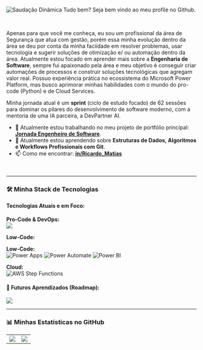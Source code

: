 ### 
![Saudação Dinâmica](https://awesome-github-profile-readme-dynamodb.vercel.app/api/v1/greet?name=Ricardo&timezone=America/Sao_Paulo)
Tudo bem? Seja bem vindo ao meu profile no Github.

<br>

Apenas para que você me conheça, eu sou um profissional da área de Segurança que atua com gestão, porém essa minha evolução dentro da área se deu por conta da minha faciidade em  resolver problemas, usar tecnologia e sugerir soluções de otimização e/ ou automação dentro da área. Atualmente estou focado em aprender mais sobre a **Engenharia de Software**, sempre fui apaixonado pela área e meu objetivo é conseguir criar automações de processos e construir soluções tecnológicas que agregam valor real. Possuo experiência prática no ecossistema do Microsoft Power Platform, mas busco aprimorar minhas habilidades com o mundo do pro-code (Python) e de Cloud Services.

Minha jornada atual é um **sprint** (ciclo de estudo focado) de 62 sessões para dominar os pilares do desenvolvimento de software moderno, com a mentoria de uma IA parceira, a DevPartner AI.

- 🔭 Atualmente estou trabalhando no meu projeto de portfólio principal: **[Jornada Engenheiro de Software](https://github.com/Ricardo-Andrade938/Jornada_Engenheiro_de_Software)**.
- 🌱 Atualmente estou aprendendo sobre **Estruturas de Dados, Algoritmos e Workflows Profissionais com Git**.
- 📫 Como me encontrar: **[in/Ricardo_Matias](www.linkedin.com/in/ricardo-matias-de-andrade-854409224)**

<br>

---

### 🛠️ Minha Stack de Tecnologias

#### Tecnologias Atuais e em Foco:
<p align="left">
  <strong>Pro-Code & DevOps:</strong><br>
  <a href="https://skillicons.dev">
    <img src="https://skillicons.dev/icons?i=python,fastapi,postgresql,git,github,vscode,pytest" />
  </a>
</p>
<p align="left">
  <strong>Low-Code:</strong><br>
 <p align="left">
  <strong>Low-Code:</strong><br>
  <img src="https://img.shields.io/badge/Power%20Apps-742774?style=for-the-badge&logo=powerapps&logoColor=white" alt="Power Apps" />
  <img src="https://img.shields.io/badge/Power%20Automate-0066FF?style=for-the-badge&logo=powerautomate&logoColor=white" alt="Power Automate" />
  <img src="https://img.shields.io/badge/Power%20BI-F2C811?style=for-the-badge&logo=powerbi&logoColor=black" alt="Power BI" />
</p>
<p align="left">
  <strong>Cloud:</strong><br>
  <img src="https://img.shields.io/badge/AWS%20Step%20Functions-9442ff?style=for-the-badge&logo=AWS-Step-Functions&logoColor=white" alt="AWS Step Functions" />
</p>

#### 🔮 Futuros Aprendizados (Roadmap):
<p align="left">
  <a href="https://skillicons.dev">
    <img src="https://skillicons.dev/icons?i=docker,terraform,gcp,aws,vue,js,html,css" />
  </a>
</p>

---

### 📊 Minhas Estatísticas no GitHub

<table align="center">
  <tr>
    <td align="center">
      <a href="https://github.com/Ricardo-Andrade938">
        <img src="https://github-readme-stats.vercel.app/api?username=Ricardo-Andrade938&show_icons=true&theme=dracula&include_all_commits=true&count_private=true" />
      </a>
    </td>
    <td align="center">
      <a href="https://github.com/Ricardo-Andrade938">
        <img src="https://github-readme-stats.vercel.app/api/top-langs/?username=Ricardo-Andrade938&layout=compact&langs_count=7&theme=dracula" />
      </a>
    </td>
  </tr>
</table>
